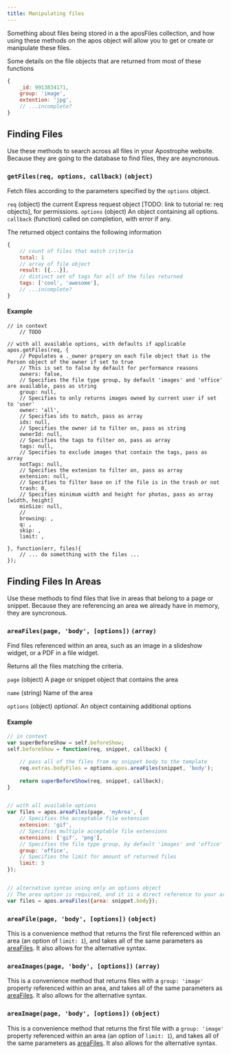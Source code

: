 ```yaml
---
title: Manipulating files
---
```


Something about files being stored in a the aposFiles collection, and how using these methods on the apos object will allow you to get or create or manipulate these files.

Some details on the file objects that are returned from most of these functions

```javascript
{
	_id: 9913834171,
	group: 'image',
	extention: 'jpg',
	// ...incomplete?
}
```

## Finding Files

Use these methods to search across all files in your Apostrophe website. Because they are going to the database to find files, they are asyncronous.

### `getFiles(req, options, callback)` `(object)`

Fetch files according to the parameters specified by the `options` object.

`req` (object) the current Express request object [TODO: link to tutorial re: req objects], for permissions.
`options` (object) An object containing all options.
`callback` (function) called on completion, with error if any.

The returned object contains the following information

```javascript
{
	// count of files that match criteria
	total: 1
	// array of file object
	result: [{...}],
	// distinct set of tags for all of the files returned
	tags: ['cool', 'awesome'],
	// ...incomplete?
}
```

#### Example

```javscript
// in context 
	// TODO

// with all available options, with defaults if applicable
apos.getFiles(req, {
	// Populates a ._owner propery on each file object that is the Person object of the owner if set to true
	// This is set to false by default for performance reasons
	owners: false,
	// Specifies the file type group, by default 'images' and 'office' are available, pass as string
	group: null,
	// Specifies to only returns images owned by current user if set to 'user'
	owner: 'all',
	// Specifies ids to match, pass as array
	ids: null,
	// Specifies the owner id to filter on, pass as string
	ownerId: null,
	// Specifies the tags to filter on, pass as array
	tags: null,
	// Specifies to exclude images that contain the tags, pass as array
	notTags: null,
	// Specifies the extenion to filter on, pass as array
	extension: null,
	// Specifies to filter base on if the file is in the trash or not
	trash: 0,
	// Specifies minimum width and height for photos, pass as array [width, height]
	minSize: null,
	//
	browsing: ,
	q: ,
	skip: ,
	limit: ,

}, function(err, files){
	// ... do sometthing with the files ...
});
```






## Finding Files In Areas

Use these methods to find files that live in areas that belong to a page or snippet. Because they are referencing an area we already have in memory, they are syncronous.

### `areaFiles(page, 'body', [options])` `(array)`

Find files referenced within an area, such as an image in a slideshow widget,
or a PDF in a file widget.

Returns all the files matching the criteria.

`page` (object) A page or snippet object that contains the area

`name` (string) Name of the area

`options` (object) *optional*. An object containing additional options

#### Example

```javascript
// in context
var superBeforeShow = self.beforeShow;
self.beforeShow = function(req, snippet, callback) {

	// pass all of the files from my snippet body to the template
	req.extras.bodyFiles = options.apos.areaFiles(snippet, 'body');
	
	return superBeforeShow(req, snippet, callback);
}


// with all available options
var files = apos.areaFiles(page, 'myArea', {
	// Specifies the acceptable file extension
	extension: 'gif',
	// Specifies multiple acceptable file extensions
	extensions: ['gif', 'png'],
	// Specifies the file type group, by default 'images' and 'office' are available
	group: 'office',
	// Specifies the limit for amount of returned files
	limit: 3
});


// alternative syntax using only an options object
// The area option is required, and it is a direct reference to your area
var files = apos.areaFiles({area: snippet.body});
```

### `areaFile(page, 'body', [options])` `(object)`

This is a convenience method that returns the first file referenced within an area (an option of `limit: 1`), and takes all of the same parameters as [areaFiles](#area-files). It also allows for the alternative syntax.

### `areaImages(page, 'body', [options])` `(array)`

This is a convenience method that returns files with a `group: 'image'` property referenced within an area, and takes all of the same parameters as [areaFiles](#area-files). It also allows for the alternative syntax.

### `areaImage(page, 'body', [options])` `(object)`

This is a convenience method that returns the first file with a `group: 'image'` property referenced within an area (an option of `limit: 1`), and takes all of the same parameters as [areaFiles](#area-files). It also allows for the alternative syntax.

## 

